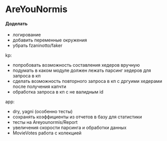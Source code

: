 # AreYouNormis

#### Доделать
* логирование
* добавить переменные окружения
* убрать fzaninotto/faker
  
kp:
* попробовать возможность составления хедеров вручную
* подумать в каком модуле должен лежать парсинг хедеров для запроса в кп
* сделать возможность повторного запроса в кп с дргуими хедерами после получения капчти
* обработка запроса в кп с не валидным id

app:
* dry, yagni (особенно тесты)
* сохранять коэффициенты из отчетов в базу для статистики
* тесты на Areyounormis/Report
* увеличения скорости парсинга и обработки данных
* MovieVotes работа с колекцией